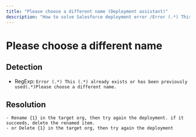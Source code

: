 ```yaml
---
title: "Please choose a different name (Deployment assistant)"
description: "How to solve Salesforce deployment error /Error (.*) This (.*) already exists or has been previously used(.*)Please choose a different name./gm"
---
```

<!-- markdownlint-disable MD013 -->
# Please choose a different name

## Detection

- RegExp: `Error (.*) This (.*) already exists or has been previously used(.*)Please choose a different name.`

## Resolution

```shell
- Rename {1} in the target org, then try again the deployment. if it succeeds, delete the renamed item.
- or Delete {1} in the target org, then try again the deployment

```

